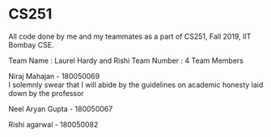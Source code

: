 # CS251
All code done by me and my teammates as a part of CS251, Fall 2019, IIT Bombay CSE.

Team Name : Laurel Hardy and Rishi
Team Number : 4
Team Members

Niraj Mahajan - 180050069  
I solemnly swear that I will abide by the guidelines on academic honesty laid down by the professor

Neel Aryan Gupta - 180050067

Rishi agarwal - 180050082
